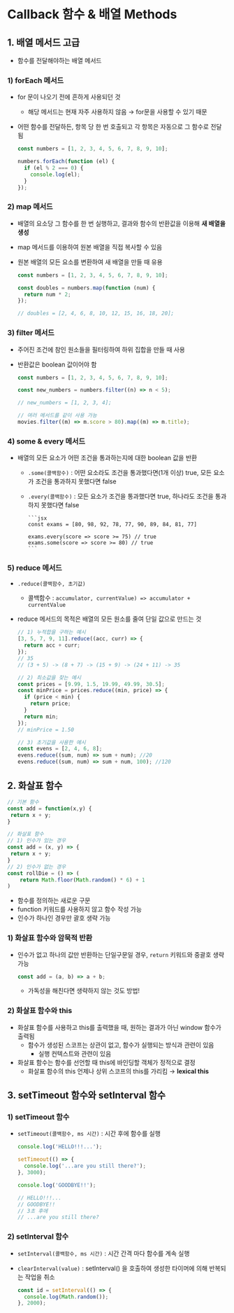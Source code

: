# Callback 함수 & 배열 Methods

## 1. 배열 메서드 고급

- 함수를 전달해야하는 배열 메서드

### 1) forEach 메서드

- for 문이 나오기 전에 흔하게 사용되던 것
  - 해당 메서드는 현재 자주 사용하지 않음 → for문을 사용할 수 있기 때문
- 어떤 함수를 전달하든, 항목 당 한 번 호출되고 각 항목은 자동으로 그 함수로 전달됨

  ```jsx
  const numbers = [1, 2, 3, 4, 5, 6, 7, 8, 9, 10];

  numbers.forEach(function (el) {
    if (el % 2 === 0) {
      console.log(el);
    }
  });
  ```

### 2) map 메서드

- 배열의 요소당 그 함수를 한 번 실행하고, 결과와 함수의 반환값을 이용해 **새 배열을 생성**
- map 메서드를 이용하여 원본 배열을 직접 복사할 수 있음
- 원본 배열의 모든 요소를 변환하여 새 배열을 만들 때 유용

  ```jsx
  const numbers = [1, 2, 3, 4, 5, 6, 7, 8, 9, 10];

  const doubles = numbers.map(function (num) {
    return num * 2;
  });

  // doubles = [2, 4, 6, 8, 10, 12, 15, 16, 18, 20];
  ```

### 3) filter 메서드

- 주어진 조건에 참인 원소들을 필터링하여 하위 집합을 만들 때 사용
- 반환값은 boolean 값이어야 함

  ```jsx
  const numbers = [1, 2, 3, 4, 5, 6, 7, 8, 9, 10];

  const new_numbers = numbers.filter((n) => n < 5);

  // new_numbers = [1, 2, 3, 4];

  // 여러 메서드를 같이 사용 가능
  movies.filter((m) => m.score > 80).map((m) => m.title);
  ```

### 4) some & every 메서드

- 배열의 모든 요소가 어떤 조건을 통과하는지에 대한 boolean 값을 반환

  - `.some(콜백함수)` : 어떤 요소라도 조건을 통과했다면(1개 이상) true, 모든 요소가 조건을 통과하지 못했다면 false
  - `.every(콜백함수)` : 모든 요소가 조건을 통과했다면 true, 하나라도 조건을 통과하지 못했다면 false

        ```jsx
        const exams = [80, 98, 92, 78, 77, 90, 89, 84, 81, 77]

        exams.every(score => score >= 75) // true
        exams.some(score => score >= 80) // true
        ```

### 5) reduce 메서드

- `.reduce(콜백함수, 초기값)`
  - 콜백함수 : `accumulator, currentValue) => accumulator + currentValue`
- reduce 메서드의 목적은 배열의 모든 원소를 줄여 단일 값으로 만드는 것

  ```jsx
  // 1) 누적합을 구하는 예시
  [3, 5, 7, 9, 11].reduce((acc, curr) => {
    return acc + curr;
  });
  // 35
  // (3 + 5) -> (8 + 7) -> (15 + 9) -> (24 + 11) -> 35

  // 2) 최소값을 찾는 예시
  const prices = [9.99, 1.5, 19.99, 49.99, 30.5];
  const minPrice = prices.reduce((min, price) => {
    if (price < min) {
      return price;
    }
    return min;
  });
  // minPrice = 1.50

  // 3) 초기값을 사용한 예시
  const evens = [2, 4, 6, 8];
  evens.reduce((sum, num) => sum + num); //20
  evens.reduce((sum, num) => sum + num, 100); //120
  ```

## 2. 화살표 함수

```jsx
// 기본 함수
const add = function(x,y) {
 return x + y;
}

// 화살표 함수
// 1) 인수가 있는 경우
const add = (x, y) => {
 return x + y;
}
// 2) 인수가 없는 경우
const rollDie = () => (
    return Math.floor(Math.random() * 6) + 1
)
```

- 함수를 정의하는 새로운 구문
- function 키워드를 사용하지 않고 함수 작성 가능
- 인수가 하나인 경우만 괄호 생략 가능

### 1) 화살표 함수와 암묵적 반환

- 인수가 없고 하나의 값만 반환하는 단일구문일 경우, `return` 키워드와 중괄호 생략 가능

  ```jsx
  const add = (a, b) => a + b;
  ```

  - 가독성을 해친다면 생략하지 않는 것도 방법!

### 2) 화살표 함수와 this

- 화살표 함수를 사용하고 this를 출력했을 때, 원하는 결과가 아닌 window 함수가 출력됨
  - 함수가 생성된 스코프는 상관이 없고, 함수가 실행되는 방식과 관련이 있음
    - 실행 컨텍스트와 관련이 있음
- 화살표 함수는 함수를 선언할 때 this에 바인딩할 객체가 정적으로 결정
  - 화살표 함수의 this 언제나 상위 스코프의 this를 가리킴 → **lexical this**

## 3. setTimeout 함수와 setInterval 함수

### 1) setTimeout 함수

- `setTimeout(콜백함수, ms 시간)` : 시간 후에 함수를 실행

  ```jsx
  console.log('HELLO!!!...');

  setTimeout(() => {
    console.log('...are you still there?');
  }, 3000);

  console.log('GOODBYE!!');

  // HELLO!!!...
  // GOODBYE!!
  // 3초 후에
  // ...are you still there?
  ```

### 2) setInterval 함수

- `setInterval(콜백함수, ms 시간)` : 시간 간격 마다 함수를 계속 실행
- `clearInterval(value)` : setInterval() 을 호출하여 생성한 타이머에 의해 반복되는 작업을 취소

  ```jsx
  const id = setInterval(() => {
    console.log(Math.random());
  }, 2000);
  ```
